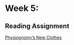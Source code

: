 # Week 5: 

## Reading Assignment

[Physiognomy’s New Clothes](https://medium.com/@blaisea/physiognomys-new-clothes-f2d4b59fdd6a)
